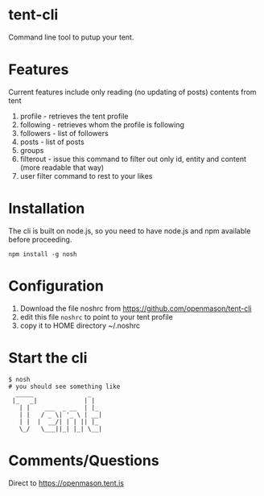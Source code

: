 # tent-cli
Command line tool to putup your tent.

# Features
Current features include only reading (no updating of posts) contents from tent
 1. profile - retrieves the tent profile
 2. following - retrieves whom the profile is following
 3. followers - list of followers
 4. posts - list of posts
 5. groups
 6. filterout - issue this command to filter out only id, entity and content (more readable that way)
 7. user filter command to rest to your likes

# Installation
The cli is built on node.js, so you need to have node.js and npm available before proceeding.

    npm install -g nosh

# Configuration
  1. Download the file noshrc from https://github.com/openmason/tent-cli
  2. edit this file ``noshrc`` to point to your tent profile
  3. copy it to HOME directory ~/.noshrc

# Start the cli

    $ nosh
    # you should see something like
      _____               _   
     |_   _|             | |  
       | |    ___  _ __  | |_ 
       | |   / _ \| '_ \ | __|
       | |  |  __/| | | || |_ 
       \_/   \___||_| |_| \__|

# Comments/Questions
Direct to https://openmason.tent.is

